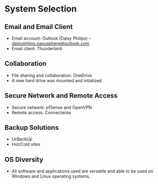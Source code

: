 # System Selection

## Email and Email Client
- Email account: Outlook (Daisy Philips) - daisyphilips.nanosphere@outlook.com
- Email client: Thunderbird

## Collaboration
- File sharing and collaboration: OneDrive
- A new hard drive was mounted and intialized. 

## Secure Network and Remote Access
- Secure network: pfSense and OpenVPN
- Remote access: Connectwise

## Backup Solutions
- UrBackUp
- Hot/Cold sites

## OS Diversity
- All software and applications used are versatile and able to be used on Windows and Linux operating systems. 
